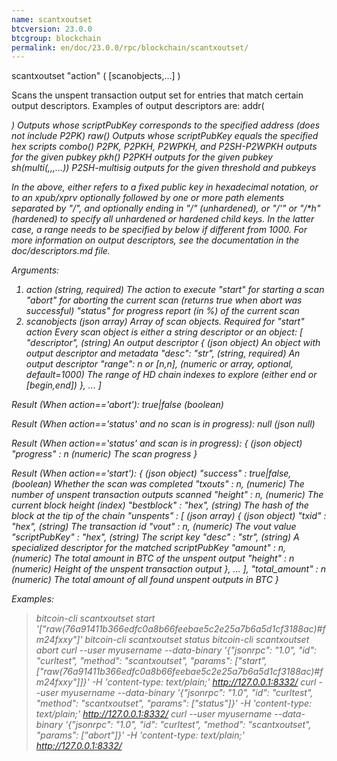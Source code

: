 ```yaml
---
name: scantxoutset
btcversion: 23.0.0
btcgroup: blockchain
permalink: en/doc/23.0.0/rpc/blockchain/scantxoutset/
---
```


scantxoutset "action" ( [scanobjects,...] )

Scans the unspent transaction output set for entries that match certain output descriptors.
Examples of output descriptors are:
    addr(<address>)                      Outputs whose scriptPubKey corresponds to the specified address (does not include P2PK)
    raw(<hex script>)                    Outputs whose scriptPubKey equals the specified hex scripts
    combo(<pubkey>)                      P2PK, P2PKH, P2WPKH, and P2SH-P2WPKH outputs for the given pubkey
    pkh(<pubkey>)                        P2PKH outputs for the given pubkey
    sh(multi(<n>,<pubkey>,<pubkey>,...)) P2SH-multisig outputs for the given threshold and pubkeys

In the above, <pubkey> either refers to a fixed public key in hexadecimal notation, or to an xpub/xprv optionally followed by one
or more path elements separated by "/", and optionally ending in "/*" (unhardened), or "/*'" or "/*h" (hardened) to specify all
unhardened or hardened child keys.
In the latter case, a range needs to be specified by below if different from 1000.
For more information on output descriptors, see the documentation in the doc/descriptors.md file.

Arguments:
1. action                        (string, required) The action to execute
                                 "start" for starting a scan
                                 "abort" for aborting the current scan (returns true when abort was successful)
                                 "status" for progress report (in %) of the current scan
2. scanobjects                   (json array) Array of scan objects. Required for "start" action
                                 Every scan object is either a string descriptor or an object:
     [
       "descriptor",             (string) An output descriptor
       {                         (json object) An object with output descriptor and metadata
         "desc": "str",          (string, required) An output descriptor
         "range": n or [n,n],    (numeric or array, optional, default=1000) The range of HD chain indexes to explore (either end or [begin,end])
       },
       ...
     ]

Result (When action=='abort'):
true|false    (boolean)

Result (When action=='status' and no scan is in progress):
null    (json null)

Result (When action=='status' and scan is in progress):
{                    (json object)
  "progress" : n     (numeric) The scan progress
}

Result (When action=='start'):
{                                (json object)
  "success" : true|false,        (boolean) Whether the scan was completed
  "txouts" : n,                  (numeric) The number of unspent transaction outputs scanned
  "height" : n,                  (numeric) The current block height (index)
  "bestblock" : "hex",           (string) The hash of the block at the tip of the chain
  "unspents" : [                 (json array)
    {                            (json object)
      "txid" : "hex",            (string) The transaction id
      "vout" : n,                (numeric) The vout value
      "scriptPubKey" : "hex",    (string) The script key
      "desc" : "str",            (string) A specialized descriptor for the matched scriptPubKey
      "amount" : n,              (numeric) The total amount in BTC of the unspent output
      "height" : n               (numeric) Height of the unspent transaction output
    },
    ...
  ],
  "total_amount" : n             (numeric) The total amount of all found unspent outputs in BTC
}

Examples:
> bitcoin-cli scantxoutset start '["raw(76a91411b366edfc0a8b66feebae5c2e25a7b6a5d1cf3188ac)#fm24fxxy"]'
> bitcoin-cli scantxoutset status
> bitcoin-cli scantxoutset abort
> curl --user myusername --data-binary '{"jsonrpc": "1.0", "id": "curltest", "method": "scantxoutset", "params": ["start", ["raw(76a91411b366edfc0a8b66feebae5c2e25a7b6a5d1cf3188ac)#fm24fxxy"]]}' -H 'content-type: text/plain;' http://127.0.0.1:8332/
> curl --user myusername --data-binary '{"jsonrpc": "1.0", "id": "curltest", "method": "scantxoutset", "params": ["status"]}' -H 'content-type: text/plain;' http://127.0.0.1:8332/
> curl --user myusername --data-binary '{"jsonrpc": "1.0", "id": "curltest", "method": "scantxoutset", "params": ["abort"]}' -H 'content-type: text/plain;' http://127.0.0.1:8332/


